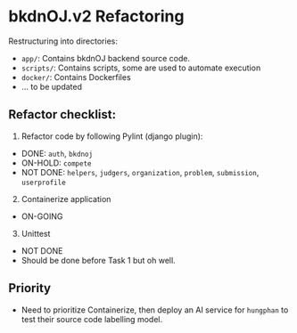 # bkdnOJ.v2 Refactoring

Restructuring into directories:

- `app/`: Contains bkdnOJ backend source code.
- `scripts/`: Contains scripts, some are used to automate execution
- `docker/`: Contains Dockerfiles
- ... to be updated

## Refactor checklist:

1. Refactor code by following Pylint (django plugin):

- DONE: `auth`, `bkdnoj`
- ON-HOLD: `compete`
- NOT DONE: `helpers`, `judgers`, `organization`, `problem`, `submission`, `userprofile`

2. Containerize application

- ON-GOING

3. Unittest

- NOT DONE
- Should be done before Task 1 but oh well.

## Priority

- Need to prioritize Containerize, then deploy an AI service for `hungphan` to test their source code labelling model.
